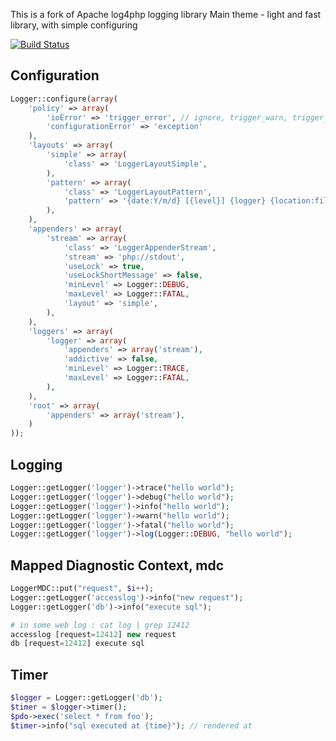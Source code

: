This is a fork of Apache log4php logging library
Main theme - light and fast library, with simple configuring

[![Build Status](https://api.travis-ci.org/mitallast/php-logger.png)](https://travis-ci.org/mitallast/php-logger)

Configuration
-------------

```php
Logger::configure(array(
    'policy' => array(
        'ioError' => 'trigger_error', // ignore, trigger_warn, trigger_error, exception or exit
        'configurationError' => 'exception'
    ),
    'layouts' => array(
        'simple' => array(
            'class' => 'LoggerLayoutSimple',
        ),
        'pattern' => array(
            'class' => 'LoggerLayoutPattern',
            'pattern' => '{date:Y/m/d} [{level}] {logger} {location:file:line, class.function} {mdc:key} {mdc} {ndc}: {message} {ex}',
        ),
    ),
    'appenders' => array(
        'stream' => array(
            'class' => 'LoggerAppenderStream',
            'stream' => 'php://stdout',
            'useLock' => true,
            'useLockShortMessage' => false,
            'minLevel' => Logger::DEBUG,
            'maxLevel' => Logger::FATAL,
            'layout' => 'simple',
        ),
    ),
    'loggers' => array(
        'logger' => array(
            'appenders' => array('stream'),
            'addictive' => false,
            'minLevel' => Logger::TRACE,
            'maxLevel' => Logger::FATAL,
        ),
    ),
    'root' => array(
        'appenders' => array('stream'),
    )
));
```
Logging
-------

```php
Logger::getLogger('logger')->trace("hello world");
Logger::getLogger('logger')->debug("hello world");
Logger::getLogger('logger')->info("hello world");
Logger::getLogger('logger')->warn("hello world");
Logger::getLogger('logger')->fatal("hello world");
Logger::getLogger('logger')->log(Logger::DEBUG, "hello world");
```

Mapped Diagnostic Context, mdc
------------------------------

```php
LoggerMDC::put("request", $i++);
Logger::getLogger('accesslog')->info("new request");
Logger::getLogger('db')->info("execute sql");

# in some web log : cat log | grep 12412
accesslog [request=12412] new request
db [request=12412] execute sql
```

Timer
-----

```php
$logger = Logger::getLogger('db');
$timer = $logger->timer();
$pdo->exec('select * from foo');
$timer->info("sql executed at {time}"); // rendered at
```
